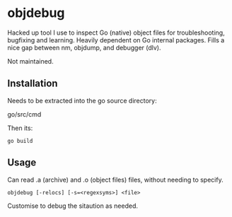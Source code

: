 # objdebug 

Hacked up tool I use to inspect Go (native) object files for troubleshooting, 
bugfixing and learning. Heavily dependent on Go internal packages. 
Fills a nice gap between nm, objdump, and debugger (dlv).  

Not maintained.

## Installation 

Needs to be extracted into the go source directory:

go/src/cmd

Then its:

```
go build 
```

## Usage

Can read .a (archive) and .o (object files) files, without needing to specify. 

```
objdebug [-relocs] [-s=<regexsyms>] <file>
```

Customise to debug the sitaution as needed.


